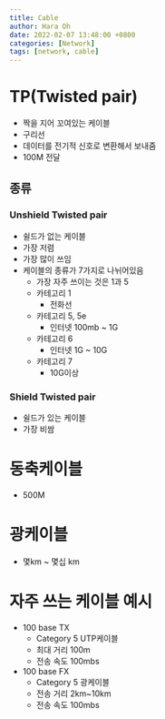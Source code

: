 ```yaml
---
title: Cable
author: Hara Oh
date: 2022-02-07 13:48:00 +0800
categories: [Network]
tags: [network, cable]
---
```

  
# TP(Twisted pair)
- 짝을 지어 꼬여있는 케이블
- 구리선
- 데이터를 전기적 신호로 변환해서 보내줌
- 100M 전달
## 종류
### Unshield Twisted pair
- 쉴드가 없는 케이블
- 가장 저렴
- 가장 많이 쓰임
- 케이블의 종류가 7가지로 나뉘어있음
    - 가장 자주 쓰이는 것은 1과 5
    - 카테고리 1
        - 전화선
    - 카테고리 5, 5e
        - 인터넷 100mb ~ 1G
    - 카테고리 6
        - 인터넷 1G ~ 10G
    - 카테고리 7
        - 10G이상
### Shield Twisted pair
- 쉴드가 있는 케이블
- 가장 비쌈
# 동축케이블
- 500M
# 광케이블
- 몇km ~ 몇십 km
# 자주 쓰는 케이블 예시
- 100 base TX
    - Category 5 UTP케이블
    - 최대 거리 100m
    - 전송 속도 100mbs
- 100 base FX
    - Category 5 광케이블
    - 전송 거리 2km~10km
    - 전송 속도 100mbs